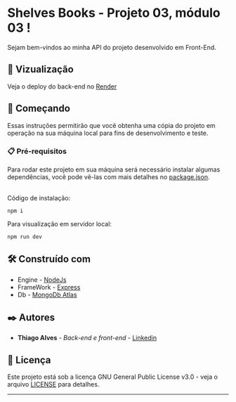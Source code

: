 # Shelves Books - Projeto 03, módulo 03 !

Sejam bem-vindos ao minha API do projeto desenvolvido em Front-End. <br>

## 👀 Vizualização

Veja o deploy do back-end no [Render](https://api-shelves-books.onrender.com/books/api-docs/)

## 🚀 Começando

Essas instruções permitirão que você obtenha uma cópia do projeto em operação na sua máquina local para fins de desenvolvimento e teste.


### 📋 Pré-requisitos

Para rodar este projeto em sua máquina será necessário instalar algumas dependências, você pode vê-las com mais detalhes no [package.json](https://github.com/mthiagoalves/Api-Books/blob/master/package.json). <br><br>

Código de instalação:

```
npm i 
```
Para visualização em servidor local:
```
npm run dev
```


## 🛠️ Construído com

* Engine - [NodeJs](https://nodejs.org/en/docs/)
* FrameWork - [Express](https://expressjs.com/pt-br/guide/routing.html)
* Db - [MongoDb Atlas](https://www.mongodb.com/docs/atlas/)

## ✒️ Autores

* **Thiago Alves** - *Back-end e front-end* - [Linkedin](https://www.linkedin.com/in/thiago-alves-b05ab2b0/)

## 📄 Licença

Este projeto está sob a licença GNU General Public License v3.0 - veja o arquivo [LICENSE](https://github.com/leotinoco7/MOD2-Proj-Final/blob/main/LICENSE) para detalhes.

---

